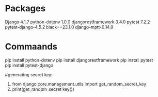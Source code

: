 # Packages

Django 4.1.7
python-dotenv 1.0.0
djangorestframework 3.4.0
pytest 7.2.2
pytest-django-4.5.2
black==23.1.0
django-mptt-0.14.0

# Commaands



pip install python-dotenv
pip install djangorestframework
pip install pytest
pip install pytest-django

#generating secret key: 
1. from django.core.management.utils import get_random_secret_key
2. print(get_random_secret key())

